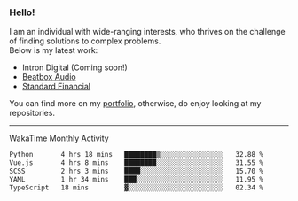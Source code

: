 ### Hello!

I am an individual with wide-ranging interests, who thrives on the challenge of finding solutions to complex problems. <br/> Below is my latest work:
- Intron Digital (Coming soon!)
- [Beatbox Audio](https://bumbleboss.xyz/w/beatbox-audio)
- [Standard Financial](https://bumbleboss.xyz/w/standard-financial)

You can find more on my [portfolio](https://bumbleboss.xyz/work), otherwise, do enjoy looking at my repositories.

---

WakaTime Monthly Activity

<!--START_SECTION:waka-->

```txt
Python       4 hrs 18 mins   ████████▒░░░░░░░░░░░░░░░░   32.88 %
Vue.js       4 hrs 8 mins    ████████░░░░░░░░░░░░░░░░░   31.55 %
SCSS         2 hrs 3 mins    ████░░░░░░░░░░░░░░░░░░░░░   15.70 %
YAML         1 hr 34 mins    ███░░░░░░░░░░░░░░░░░░░░░░   11.95 %
TypeScript   18 mins         ▓░░░░░░░░░░░░░░░░░░░░░░░░   02.34 %
```

<!--END_SECTION:waka-->
